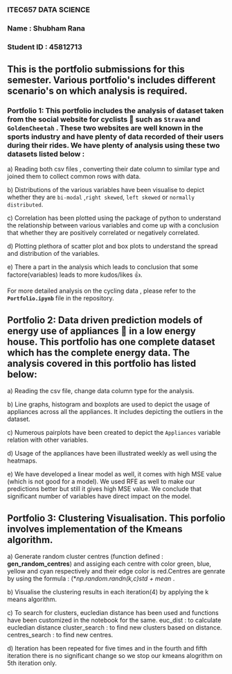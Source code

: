 ### ITEC657 DATA SCIENCE

### Name : Shubham Rana

### Student ID : 45812713

## This is the portfolio submissions for this semester. Various portfolio's includes different scenario's on which analysis is required.

### Portfolio 1: This portfolio includes the analysis of dataset taken from the social website for cyclists 🚴 such as `Strava` and `GoldenCheetah` . These two websites are well known in the sports industry and have plenty of data recorded of their users during their rides. We have plenty of analysis using these two datasets listed below :

 a) Reading both csv files , converting their date column to similar type and joined them to collect common rows with data.

 b) Distributions of the various variables have been visualise to depict whether they are `bi-modal` ,`right skewed`, `left skewed` or `normally distributed`.

 c) Correlation has been plotted using the package of python to understand the relationship between various variables and come up with a conclusion that whether they are positively correlated or negatively correlated.

 d) Plotting plethora of scatter plot and box plots to understand the spread and distribution of the variables.
 
 e) There a part in the analysis which leads to conclusion that some factore(variables) leads to more kudos/likes 👍.
 
 For more detailed analysis on the cycling data , please refer to the __`Portfolio.ipynb`__ file in the repository.

## Portfolio 2: Data driven prediction models of energy use of appliances 🔌 in a low energy house. This portfolio has one complete dataset which has the complete energy data. The analysis covered in this portfolio has listed below:

a) Reading the csv file, change data column type for the analysis.

b) Line graphs, histogram and boxplots are used to depict the usage of appliances across all the appliances. It includes depicting the outliers in the dataset.

c) Numerous pairplots have been created to depict the `Appliances` variable relation with other variables.

d) Usage of the appliances have been illustrated weekly as well using the heatmaps.

e) We have developed a linear model as well, it comes with high MSE value (which is not good for a model). We used RFE as well to make our predictions better but still it gives high MSE value. We conclude that significant number of variables have direct impact on the model.

## Portfolio 3: Clustering Visualisation. This porfolio involves implementation of the Kmeans algorithm.

a) Generate random cluster centres (function defined : **gen_random_centres**) and assiging each centre with color green, blue, yellow and cyan respectively and their edge color is red.Centres are genrate by using the formula : (**np.random.randn(k,c)*std + mean** .

b) Visualise the clustering results in each iteration(4) by applying the k means algorithm.

c) To search for clusters, eucledian distance has been used and functions have been customized in the notebook for the same. 
    euc_dist : to calculate eucledian distance
    cluster_search : to find new clusters based on distance.
    centres_search : to find new centres.
    
 d) Iteration has been repeated for five times and in the fourth and fifth iteration there is no significant change so we stop our kmeans alogrithm on 5th iteration only.
